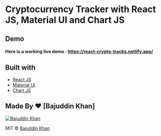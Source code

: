 # Cryptocurrency Tracker with React JS, Material UI and Chart JS

## Demo
#### Here is a working live demo :  https://react-crypto-tracks.netlify.app/

## Built with 

- [React JS](https://reactjs.org/)
- [Material UI](https://v4.mui.com/)
- [Chart JS](https://reactchartjs.github.io/react-chartjs-2/#/)

## Made By ♥ [Bajuddin Khan]

[![Bajuddin Khan](https://avatars1.githubusercontent.com/u/51760520?v=3&s=144)](https://github.com/bajuddin15)

MIT © [Bajuddin Khan ](https://github.com/bajuddin15)
